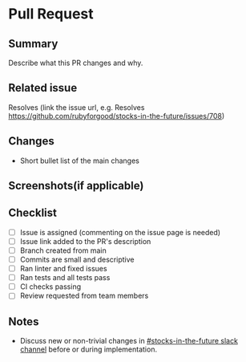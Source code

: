 # Pull Request

## Summary
Describe what this PR changes and why.

## Related issue
Resolves 
(link the issue url, e.g. Resolves https://github.com/rubyforgood/stocks-in-the-future/issues/708)

## Changes
- Short bullet list of the main changes

## Screenshots(if applicable)

## Checklist
- [ ] Issue is assigned (commenting on the issue page is needed)
- [ ] Issue link added to the PR's description
- [ ] Branch created from main
- [ ] Commits are small and descriptive
- [ ] Ran linter and fixed issues
- [ ] Ran tests and all tests pass
- [ ] CI checks passing
- [ ] Review requested from team members

## Notes
- Discuss new or non-trivial changes in [#stocks-in-the-future slack channel](https://join.slack.com/t/rubyforgood/shared_invite/zt-2k5ezv241-Ia2Iac3amxDS8CuhOr69ZA) before or during implementation.

